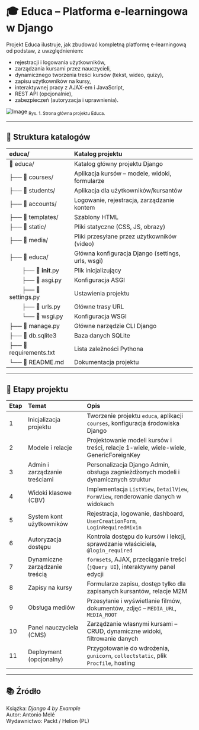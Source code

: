 # 🎓 Educa – Platforma e-learningowa w Django

Projekt Educa ilustruje, jak zbudować kompletną platformę e-learningową od podstaw, z uwzględnieniem:

- rejestracji i logowania użytkowników,
- zarządzania kursami przez nauczycieli,
- dynamicznego tworzenia treści kursów (tekst, wideo, quizy),
- zapisu użytkowników na kursy,
- interaktywnej pracy z AJAX-em i JavaScript,
- REST API (opcjonalnie),
- zabezpieczeń (autoryzacja i uprawnienia).

![Image](https://github.com/user-attachments/assets/e7c22a79-3a58-404b-840c-bb57d0aab49a)
<sub>Rys. 1. Strona główna projektu Educa.</sub>

---

## 📁 Struktura katalogów
| educa/                                  | Katalog projektu                                   |
|:----------------------------------------|:---------------------------------------------------|
| 📁 educa/                               | Katalog główny projektu Django                     |
| ├── 📁 courses/                         | Aplikacja kursów – modele, widoki, formularze      |
| ├── 📁 students/                        | Aplikacja dla użytkowników/kursantów               |
| ├── 📁 accounts/                        | Logowanie, rejestracja, zarządzanie kontem         |
| ├── 📁 templates/                       | Szablony HTML                                      |
| ├── 📁 static/                          | Pliki statyczne (CSS, JS, obrazy)                  |
| ├── 📁 media/                           | Pliki przesyłane przez użytkowników (video)        |
| ├── 📁 educa/                           | Główna konfiguracja Django (settings, urls, wsgi)  |
| &nbsp;&nbsp;&nbsp;&nbsp;&nbsp;&nbsp;&nbsp;&nbsp;├── 📄 __init__.py                  | Plik inicjalizujący                                |
| &nbsp;&nbsp;&nbsp;&nbsp;&nbsp;&nbsp;&nbsp;&nbsp;├── 📄 asgi.py                      | Konfiguracja ASGI                                  |
| &nbsp;&nbsp;&nbsp;&nbsp;&nbsp;&nbsp;&nbsp;&nbsp;├── 📄 settings.py                  | Ustawienia projektu                                |
| &nbsp;&nbsp;&nbsp;&nbsp;&nbsp;&nbsp;&nbsp;&nbsp;├── 📄 urls.py                      | Główne trasy URL                                   |
| &nbsp;&nbsp;&nbsp;&nbsp;&nbsp;&nbsp;&nbsp;&nbsp;└── 📄 wsgi.py                      | Konfiguracja WSGI                                  |
| ├── 📄 manage.py                        | Główne narzędzie CLI Django                        |
| ├── 📄 db.sqlite3                       | Baza danych SQLite                                 |
| ├── 📄 requirements.txt                 | Lista zależności Pythona                           |
| └── 📄 README.md                        | Dokumentacja projektu                              |

---

## 📘 Etapy projektu
| Etap | Temat                                             | Opis                                                               |
|:------------|:---------------------------------------------------|:-------------------------------------------------------------------------------------|
| 1          | Inicjalizacja projektu                            | Tworzenie projektu `educa`, aplikacji `courses`, konfiguracja środowiska Django    |
| 2          | Modele i relacje                                  | Projektowanie modeli kursów i treści, relacje 1-wiele, wiele-wiele, GenericForeignKey |
| 3          | Admin i zarządzanie treściami                     | Personalizacja Django Admin, obsługa zagnieżdżonych modeli i dynamicznych struktur |
| 4          | Widoki klasowe (CBV)                              | Implementacja `ListView`, `DetailView`, `FormView`, renderowanie danych w widokach |
| 5          | System kont użytkowników                          | Rejestracja, logowanie, dashboard, `UserCreationForm`, `LoginRequiredMixin`        |
| 6          | Autoryzacja dostępu                               | Kontrola dostępu do kursów i lekcji, sprawdzanie właściciela, `@login_required`    |
| 7          | Dynamiczne zarządzanie treścią                    | `formsets`, AJAX, przeciąganie treści (`jQuery UI`), interaktywny panel edycji     |
| 8          | Zapisy na kursy                                   | Formularze zapisu, dostęp tylko dla zapisanych kursantów, relacje M2M              |
| 9          | Obsługa mediów                                    | Przesyłanie i wyświetlanie filmów, dokumentów, zdjęć – `MEDIA_URL`, `MEDIA_ROOT`   |
| 10         | Panel nauczyciela (CMS)                           | Zarządzanie własnymi kursami – CRUD, dynamiczne widoki, filtrowanie danych         |
| 11         | Deployment (opcjonalny)                           | Przygotowanie do wdrożenia, `gunicorn`, `collectstatic`, plik `Procfile`, hosting  |

---

## 📚 Źródło
Książka: _Django 4 by Example_  
Autor: Antonio Melé  
Wydawnictwo: Packt / Helion (PL)  
